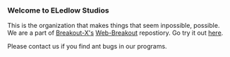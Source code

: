 ### Welcome to ELedlow Studios
This is the organization that makes things that seem inpossible, possible.
We are a part of [Breakout-X's](https://github.com/Breakout-X/) [Web-Breakout](https://github.com/Web-Breakout) repostiory.
Go try it out [here](https://web-breakout.github.io/create).

Please contact us if you find ant bugs in our programs.
